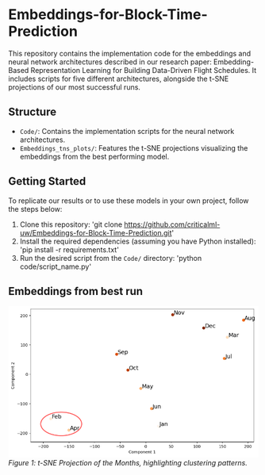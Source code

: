 # Embeddings-for-Block-Time-Prediction

This repository contains the implementation code for the embeddings and neural network architectures described in our research paper: Embedding-Based Representation Learning for Building Data-Driven Flight Schedules. It includes scripts for five different architectures, alongside the t-SNE projections of our most successful runs.

## Structure

- `Code/`: Contains the implementation scripts for the neural network architectures.
- `Embeddings_tns_plots/`: Features the t-SNE projections visualizing the embeddings from the best performing model.

## Getting Started

To replicate our results or to use these models in your own project, follow the steps below:

1. Clone this repository: 'git clone https://github.com/criticalml-uw/Embeddings-for-Block-Time-Prediction.git'
2. Install the required dependencies (assuming you have Python installed): 'pip install -r requirements.txt'
3. Run the desired script from the `Code/` directory: 'python code/script_name.py'


## Embeddings from best run

![t-SNE Months](Embeddings_tsne_plots/emb_months.png) 
*Figure 1: t-SNE Projection of the Months, highlighting clustering patterns.*
